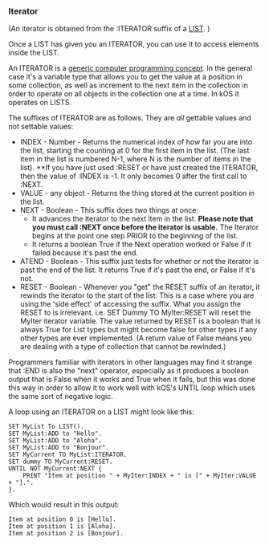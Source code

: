 ### Iterator

(An iterator is obtained from the :ITERATOR suffix of a [LIST](../list/index.html). )

Once a LIST has given you an ITERATOR, you can use it to access elements inside the LIST.

An ITERATOR is a [generic computer programming concept](http://en.wikipedia.org/wiki/Iterator).
In the general case it's a
variable type that allows you to get the value at a position in some collection,
as well as increment to the next item in the collection in order to operate on all objects
in the collection one at a time.  In kOS it operates on LISTS.

The suffixes of ITERATOR are as follows.  They are *all* gettable values and not settable values:

* INDEX - Number - Returns the numerical index of how far you are into the list, starting the counting at 0 for the first item in the list. (The last item in the list is numbered N-1, where N is the number of items in the list).  **If you have just used :RESET or have just created the ITERATOR, then the value of :INDEX is -1.  It only becomes 0 after the first call to :NEXT.
* VALUE - any object - Returns the thing stored at the current position in the list.
* NEXT - Boolean - This suffix does two things at once:
    * It advances the iterator to the next item in the list.  **Please note that you must call :NEXT once before the iterator is usable.**  The Iterator begins at the point one step PRIOR to the beginning of the list.
    * It returns a boolean True if the Next operation worked or False if it failed because it's past the end.
* ATEND - Boolean - This suffix just tests for whether or not the iterator is past the end of the list.  It returns True if it's past the end, or False if it's not.
* RESET - Boolean - Whenever you "get" the RESET suffix of an iterator, it rewinds the iterator to the start of the list.  This is a case where you are using the 'side effect' of accessing the suffix.  What you assign the RESET to is irrelevant. i.e. SET Dummy TO MyIter:RESET will reset the MyIter iterator variable.  The value returned by RESET is a boolean that is always True for List types but might become false for other types if any other types are ever implemented.  (A return value of False means you are dealing with a type of collection that cannot be rewinded.)

Programmers familiar with iterators in other languages may find it strange that :END is also the "next" operator, especially as it produces a boolean output that is False when it works and True when it fails, but this was done this way in order to allow it to work well with kOS's UNTIL loop which uses the same sort of negative logic.

A loop using an ITERATOR on a LIST might look like this:

    SET MyList To LIST().
    SET MyList:ADD to "Hello".
    SET MyList:ADD to "Aloha".
    SET MyList:ADD to "Bonjour".
    SET MyCurrent TO MyList:ITERATOR.
    SET dummy TO MyCurrent:RESET.
    UNTIL NOT MyCurrent:NEXT {
        PRINT "Item at position " + MyIter:INDEX + " is [" + MyIter:VALUE + "].".
    }.

Which would result in this output:

    Item at position 0 is [Hello].
    Item at position 1 is [Aloha].
    Item at position 2 is [Bonjour].

